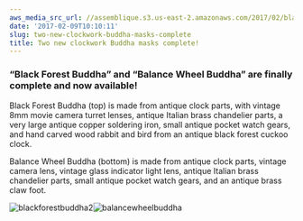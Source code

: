 ```yaml
---
aws_media_src_url: //assemblique.s3.us-east-2.amazonaws.com/2017/02/blackforestbuddha2.jpg
date: '2017-02-09T10:10:11'
slug: two-new-clockwork-buddha-masks-complete
title: Two new clockwork Buddha masks complete!
---
```


 ### **“Black Forest Buddha” and “Balance Wheel Buddha” are finally complete and now available!**

 Black Forest Buddha (top) is made from antique clock parts, with vintage 8mm movie camera turret lenses, antique Italian brass chandelier parts, a very large antique copper soldering iron, small antique pocket watch gears, and hand carved wood rabbit and bird from an antique black forest cuckoo clock.

 Balance Wheel Buddha (bottom) is made from antique clock parts, vintage camera lens, vintage glass indicator light lens, antique Italian brass chandelier parts, small antique pocket watch gears, and an antique brass claw foot.

 ![blackforestbuddha2](//assemblique.s3.us-east-2.amazonaws.com/2017/02/blackforestbuddha2.jpg?w=602)![balancewheelbuddha](//assemblique.s3.us-east-2.amazonaws.com/2017/02/balancewheelbuddha.jpg?w=602)